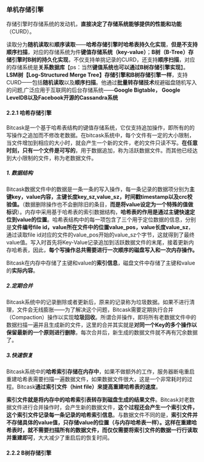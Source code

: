 ### 单机存储引擎

存储引擎时存储系统的发动机，**直接决定了存储系统能够提供的性能和功能**（CURD）。

读取分为**随机读取**和**顺序读取**——**哈希存储引擎时哈希表持久化实现**，**但是不支持顺序扫描**，对应的存储系统为件**键值存储系统（key-value）**；**B树（B-Tree）存储引擎时B树的持久化实现**，不仅支持单挑记录的CURD，还支持**顺序扫描**，对应的存储系统是**关系数据库**【ps：当然**键值系统也可以通过B树存储引擎实现**】。**LSM树【Log-Structured Merge Tree】存储引擎和B树存储引擎一样**，支持CURD——包括**随机读取**以及**顺序扫描**。他通过**批量转存储技术**规避磁盘随机写入的问题,广泛应用于互联网的后台存储系统——**Google Bigtable， Google LevelDB以及Facebook开源的Cassandra系统**

#### 2.2.1 哈希存储引擎

Bitcask是一个基于哈希表结构的键值存储系统，它仅支持追加操作，即所有的的写操作之追加而不修改老数据。在bitcask系统中，每个文件有一定的大小限制，当文件增加到相应的大小时，就会产生一个新的文件，老的文件只读不写。**在任意时刻，只有一个文件是可写的**，用于数据追加，称为活跃数据文件。而其他已经达到大小限制的文件，称为老数据文件。

##### 	1. 数据结构

​	Bitcask数据文件中的数据是一条一条的写入操作，每一条记录的数据项分别为**主键key，value内容，主键长度key_sz,value_sz，时间戳timestamp以及crc校验值。**（数据删除操作也不会删除旧的条目，**而是将value设定为一个特殊的值做标识**）。内存中采用基于哈希表的索引数据结构，**哈希表的作用是通过主键快速定位到value的位置**。哈希表结构中的每一项包含了三个用于定位数据的信息，分别是**文件编号file id，value所在文件中的位置value_pos，value长度value_sz**，通过读取file id对应的文件的value_pos开始的value_sz个字节，这就得到了最终value值。写入时首先将Key-Value记录追加到活跃数据文件的末尾，接着更新内存哈希表，因此，**每个写操作总共需要进行一次顺序的磁盘写入和一次内存操作。**

​	Bitcask在内存中存储了主键和value的**索引信息**，磁盘文件中存储了主键和value的**实际内容**。

##### 2.定期合并

​	Bitcask系统中的记录删除或者更新后，原来的记录称为垃圾数据。如果不进行清理，文件会无线膨胀——为了解决这个问题，Bitcask需要定期执行合并（Compaction）操作以实现**垃圾回收**。所谓合并操作，即将所有老数据文件中的数据扫描一遍并且生成新的文件，这里的合并其实就是**对同一个Key的多个操作以保留最新的一个原则进行删除**，每次合并后，新生成的数据文件就不再有冗余数据了。

##### 3.快速恢复

​	Bitcask系统中的**哈希索引存储在内存中**，如果不做额外的工作，服务器断电重启重建哈希表需要扫描一遍数据文件，如果数据文件很大，这是一个非常耗时的过程。Bitcask**通过索引文件（hint file）来提高重建哈希表的速度**。

​	**索引文件就是将内存中的哈希索引表转存到磁盘生成的结果文件**。Bitcask对老数据文件进行合并操作时，会产生新的数据文件，**这个过程还会产生一个索引文件，这个索引文件记录每一条记录的哈希索引信息**。与数据文件不同的是，**索引文件并不存储具体的value值，只存储value的位置（与内存哈希表一样）。**这样在重建哈希表时，就不需要扫描所有的数据文件，而**仅仅需要将索引文件的数据一行行读取并重建即可**，大大减少了重启后的恢复时间。

#### 2.2.2 B树存储引擎